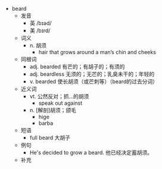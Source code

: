 - beard
  - 发音
    - 英 /bɪəd/
    - 美 /bɪrd/
  - 词义
    - n. 胡须
      - hair that grows around a man’s chin and cheeks
  - 同根词
    - adj. bearded 有芒的；有胡子的；有须的
    - adj. beardless 无须的；无芒的；乳臭未干的；年轻的
    - v. bearded 使长胡须（或芒刺等）（beard的过去分词）
  - 近义词
    - vt. 公然反对；抓…的胡须
      - speak out against
    - n. [解剖]胡须；颌毛
      - hige
      - barba
  - 短语
    - full beard 大胡子
  - 例句
    - He's decided to grow a beard. 他已经决定蓄胡须。
  - 补充